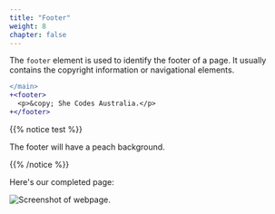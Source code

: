 ```yaml
---
title: "Footer"
weight: 8
chapter: false
---
```


The `footer` element is used to identify the footer of a page.
It usually contains the copyright information or navigational elements.

```diff
</main>
+<footer>
  <p>&copy; She Codes Australia.</p>
+</footer>
```

{{% notice test %}}

The footer will have a peach background.

{{% /notice %}}

Here's our completed page:

![Screenshot of webpage.](../../images/myrtle_footer.png)
